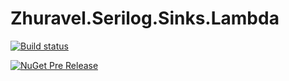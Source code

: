 # Zhuravel.Serilog.Sinks.Lambda

[![Build status](https://ci.appveyor.com/api/projects/status/0wefylfaqsq9j6os?svg=true)](https://ci.appveyor.com/project/derwasp/zhuravel-serilog-sinks-lambda)

[![NuGet Pre Release](https://img.shields.io/nuget/vpre/Zhuravel.Serilog.Sinks.Lambda.svg)](https://www.nuget.org/packages/Zhuravel.Serilog.Sinks.Lambda/)
